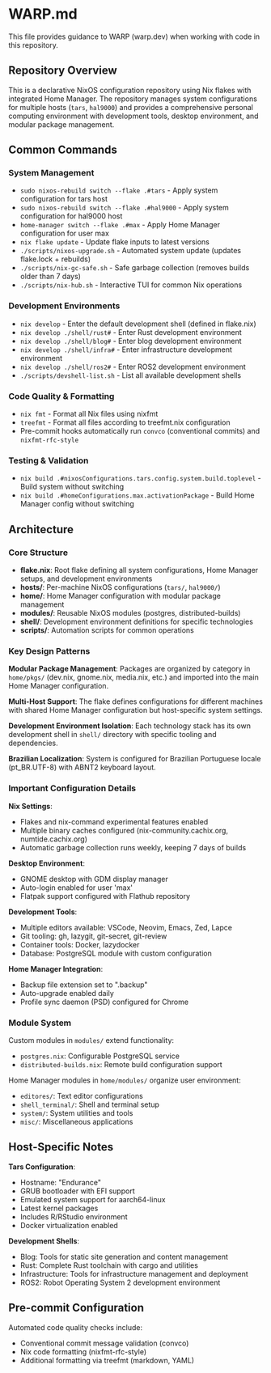 # WARP.md

This file provides guidance to WARP (warp.dev) when working with code in this repository.

## Repository Overview

This is a declarative NixOS configuration repository using Nix flakes with integrated Home Manager. The repository manages system configurations for multiple hosts (`tars`, `hal9000`) and provides a comprehensive personal computing environment with development tools, desktop environment, and modular package management.

## Common Commands

### System Management

- `sudo nixos-rebuild switch --flake .#tars` - Apply system configuration for tars host
- `sudo nixos-rebuild switch --flake .#hal9000` - Apply system configuration for hal9000 host
- `home-manager switch --flake .#max` - Apply Home Manager configuration for user max
- `nix flake update` - Update flake inputs to latest versions
- `./scripts/nixos-upgrade.sh` - Automated system update (updates flake.lock + rebuilds)
- `./scripts/nix-gc-safe.sh` - Safe garbage collection (removes builds older than 7 days)
- `./scripts/nix-hub.sh` - Interactive TUI for common Nix operations

### Development Environments

- `nix develop` - Enter the default development shell (defined in flake.nix)
- `nix develop ./shell/rust#` - Enter Rust development environment
- `nix develop ./shell/blog#` - Enter blog development environment
- `nix develop ./shell/infra#` - Enter infrastructure development environment
- `nix develop ./shell/ros2#` - Enter ROS2 development environment
- `./scripts/devshell-list.sh` - List all available development shells

### Code Quality & Formatting

- `nix fmt` - Format all Nix files using nixfmt
- `treefmt` - Format all files according to treefmt.nix configuration
- Pre-commit hooks automatically run `convco` (conventional commits) and `nixfmt-rfc-style`

### Testing & Validation

- `nix build .#nixosConfigurations.tars.config.system.build.toplevel` - Build system without switching
- `nix build .#homeConfigurations.max.activationPackage` - Build Home Manager config without switching

## Architecture

### Core Structure

- **flake.nix**: Root flake defining all system configurations, Home Manager setups, and development environments
- **hosts/**: Per-machine NixOS configurations (`tars/`, `hal9000/`)
- **home/**: Home Manager configuration with modular package management
- **modules/**: Reusable NixOS modules (postgres, distributed-builds)
- **shell/**: Development environment definitions for specific technologies
- **scripts/**: Automation scripts for common operations

### Key Design Patterns

**Modular Package Management**: Packages are organized by category in `home/pkgs/` (dev.nix, gnome.nix, media.nix, etc.) and imported into the main Home Manager configuration.

**Multi-Host Support**: The flake defines configurations for different machines with shared Home Manager configuration but host-specific system settings.

**Development Environment Isolation**: Each technology stack has its own development shell in `shell/` directory with specific tooling and dependencies.

**Brazilian Localization**: System is configured for Brazilian Portuguese locale (pt_BR.UTF-8) with ABNT2 keyboard layout.

### Important Configuration Details

**Nix Settings**:

- Flakes and nix-command experimental features enabled
- Multiple binary caches configured (nix-community.cachix.org, numtide.cachix.org)
- Automatic garbage collection runs weekly, keeping 7 days of builds

**Desktop Environment**:

- GNOME desktop with GDM display manager
- Auto-login enabled for user 'max'
- Flatpak support configured with Flathub repository

**Development Tools**:

- Multiple editors available: VSCode, Neovim, Emacs, Zed, Lapce
- Git tooling: gh, lazygit, git-secret, git-review
- Container tools: Docker, lazydocker
- Database: PostgreSQL module with custom configuration

**Home Manager Integration**:

- Backup file extension set to ".backup"
- Auto-upgrade enabled daily
- Profile sync daemon (PSD) configured for Chrome

### Module System

Custom modules in `modules/` extend functionality:

- `postgres.nix`: Configurable PostgreSQL service
- `distributed-builds.nix`: Remote build configuration support

Home Manager modules in `home/modules/` organize user environment:

- `editores/`: Text editor configurations
- `shell_terminal/`: Shell and terminal setup
- `system/`: System utilities and tools
- `misc/`: Miscellaneous applications

## Host-Specific Notes

**Tars Configuration**:

- Hostname: "Endurance"
- GRUB bootloader with EFI support
- Emulated system support for aarch64-linux
- Latest kernel packages
- Includes R/RStudio environment
- Docker virtualization enabled

**Development Shells**:

- Blog: Tools for static site generation and content management
- Rust: Complete Rust toolchain with cargo and utilities
- Infrastructure: Tools for infrastructure management and deployment
- ROS2: Robot Operating System 2 development environment

## Pre-commit Configuration

Automated code quality checks include:

- Conventional commit message validation (convco)
- Nix code formatting (nixfmt-rfc-style)
- Additional formatting via treefmt (markdown, YAML)

